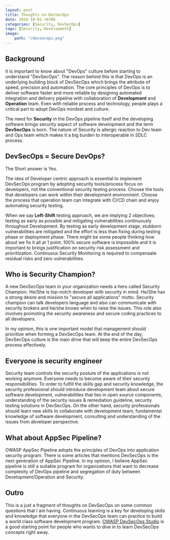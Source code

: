 ```yaml
---
layout: post
title: Thoughts on DevSecOps
date: 2018-10-01 +0700
categories: [Security, DevSecOps]    
tags: [Security, Development]
image:
    path: "/devsecops.png"
--- 
```


## Background

It is important to know about "DevOps" culture before starting to understand "DevSecOps". The reason behind this is that DevOps is an underlying building block of DevSecOps which brings the attribute of speed, precision and automation. The core principles of DevOps is to deliver software faster and more reliable by designing automated integration and delivery pipeline with collaboration of **Development** and **Operation** team. Even with reliable process and technology, people plays a critical part to adopt DevOps mindset and culture.

The need for **Security** in the DevOps pipeline itself and the developing software brings security aspect of software development and the term **DevSecOps** is born. The nature of Security is allergic reaction to Dev team and Ops team which makes it a big burden to interoperable in SDLC process. 

## DevSecOps = Secure DevOps?

The Short answer is Yes. 

The idea of Developer centric approach is essential to implement DevSecOps program by adopting security tools/process focus on developers, not the conventional security testing process. Choose the tools that developers can work within their development environment. Choose the process that operation team can integrate with CI/CD chain and enjoy automating security testing. 

When we say **Left-Shift** testing approach, we are implying 2 objectives; testing as early as possible and mitigating vulnerabilities continuously throughout Development. By testing as early development stage, stubborn vulnerabilities are mitigated and the effort is less than fixing during testing phase or deployment phase. There might be some people thinking how about we fix it all at 1 point. 100% secure software is impossible and it is important to brings justification on security risk assessment and prioritization. Continuous Security Monitoring is required to compensate residual risks and zero vulnerabilities. 

## Who is Security Champion?

A new DevSecOps team in your organization needs a hero called Security Champion. He/She is top-notch developer with security in mind. He/She has a strong desire and mission to "secure all applications" motto. Security champion can talk developers language and also can communicate with security brokers and he/she knows when to raise the issues. This role also involves promoting the security awareness and secure coding practices to all developers. 

In my opinion, this is one important model that management should prioritize when forming a DevSecOps team. At the end of the day, DevSecOps culture is the main drive that will keep the entire DevSecOps process effectively.

## Everyone is security engineer

Security team controls the security posture of the applications is not working anymore. Everyone needs to become aware of their security responsibilities. To order to fulfill the skills gap and security knowledge, the security professional should introduce development team about secure software development, vulnerabilities that lies in open source components, understanding of the security issues & remediation guideline, security testing solutions in DevSecOps. On the other hand, security professionals should learn new skills to collaborate with development team, fundamental knowledge of software development, consulting and understanding of the issues from developer perspective.

## What about AppSec Pipeline?

OWASP AppSec Pipeline adopts the principles of DevOps into application security program. There is some articles that mentions DevSecOps is the next generation of AppSec Pipeline. In my opinion, I believe AppSec pipeline is still a suitable program for organizations that want to decrease complexity of DevOps pipeline and segregation of duty between Development/Operation and Security. 


## Outro

This is a just a fragment of thoughts on DevSecOps on some common questions that I am having. Continuous learning is a key for developing skills and knowledge that everyone in the DevSecOps team can practice to build a world class software development program. [OWASP DevSecOps Studio](https://www.owasp.org/index.php/OWASP_DevSecOps_Studio_Project) is a good starting point for people who wants to dive in to learn DevSecOps concepts right away.